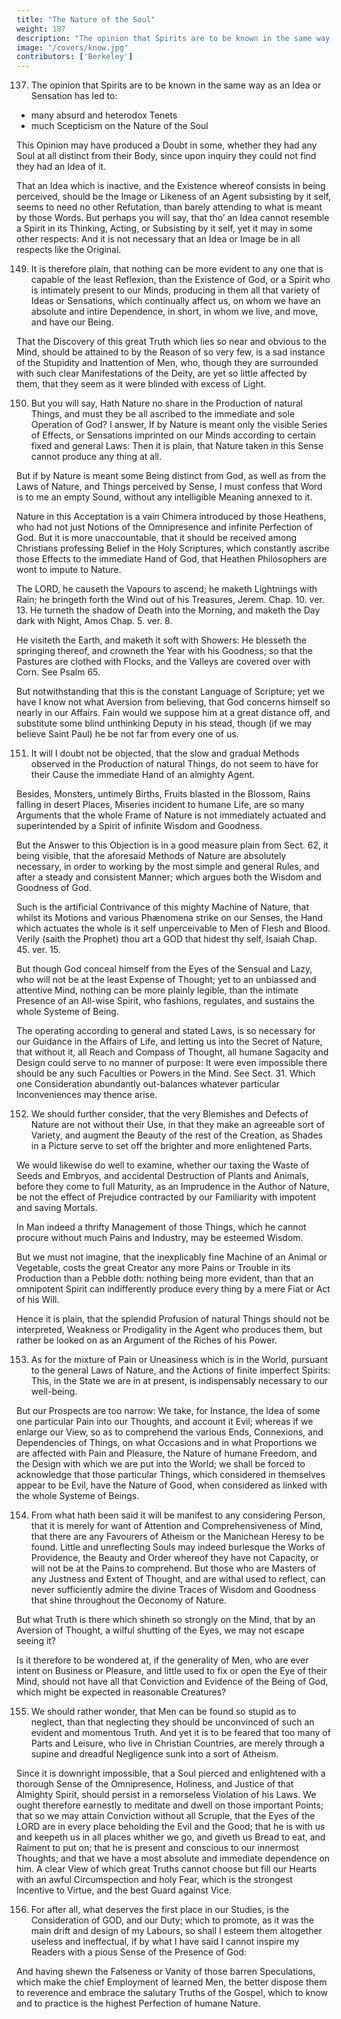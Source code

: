 ```yaml
---
title: "The Nature of the Soul"
weight: 187
description: "The opinion that Spirits are to be known in the same way as an Idea or Sensation has led to absurd beliefs"
image: "/covers/know.jpg"
contributors: ['Berkeley']
---
```



137. The opinion that Spirits are to be known in the same way as an Idea or Sensation has led to:
- many absurd and heterodox Tenets
- much Scepticism on the Nature of the Soul

This Opinion may have produced a Doubt in some, whether they had any Soul at all distinct from their Body, since upon inquiry they could not find they had an Idea of it. 

That an Idea which is inactive, and the Existence whereof consists in being perceived, should be the Image or Likeness of an Agent subsisting by it self, seems to need no other Refutation, than barely attending to what is meant by those Words. But perhaps you will say, that tho’ an Idea cannot resemble a Spirit in its Thinking, Acting, or Subsisting by it self, yet it may in some other respects: And it is not necessary that an Idea or Image be in all respects like the Original.


149. It is therefore plain, that nothing can be more evident to any one that is capable of the least Reflexion, than the Existence of God, or a Spirit who is intimately present to our Minds, producing in them all that variety of Ideas or Sensations, which continually affect us, on whom we have an absolute and intire Dependence, in short, in whom we live, and move, and have our Being.

That the Discovery of this great Truth which lies so near and obvious to the Mind, should be attained to by the Reason of so very few, is a sad instance of the Stupidity and Inattention of Men, who, though they are surrounded with such clear Manifestations of the Deity, are yet so little affected by them, that they seem as it were blinded with excess of Light.

150. But you will say, Hath Nature no share in the Production of natural Things, and must they be all ascribed to the immediate and sole Operation of God? I answer, If by Nature is meant only the visible Series of Effects, or Sensations imprinted on our Minds according to certain fixed and general Laws: Then it is plain, that Nature taken in this Sense cannot produce any thing at all. 

But if by Nature is meant some Being distinct from God, as well as from the Laws of Nature, and Things perceived by Sense, I must confess that Word is to me an empty Sound, without any intelligible Meaning annexed to it. 

Nature in this Acceptation is a vain Chimera introduced by those Heathens, who had not just Notions of the Omnipresence and infinite Perfection of God. But it is more unaccountable, that it should be received among Christians professing Belief in the Holy Scriptures, which constantly ascribe those Effects to the immediate Hand of God, that Heathen Philosophers are wont to impute to Nature.

The LORD, he causeth the Vapours to ascend; he maketh Lightnings with Rain; he bringeth forth the Wind out of his Treasures, Jerem. Chap. 10. ver. 13. He turneth the shadow of Death into the Morning, and maketh the Day dark with Night, Amos Chap. 5. ver. 8. 

He visiteth the Earth, and maketh it soft with Showers: He blesseth the springing thereof, and crowneth the Year with his Goodness; so that the Pastures are clothed with Flocks, and the Valleys are covered over with Corn. See Psalm 65.

But notwithstanding that this is the constant Language of Scripture; yet we have I know not what Aversion from believing, that God concerns himself so nearly in our Affairs. Fain would we suppose him at a great distance off, and substitute some blind unthinking Deputy in his stead, though (if we may believe Saint Paul) he be not far from every one of us.


151. It will I doubt not be objected, that the slow and gradual Methods observed in the Production of natural Things, do not seem to have for their Cause the immediate Hand of an almighty Agent. 

Besides, Monsters, untimely Births, Fruits blasted in the Blossom, Rains falling in desert Places, Miseries incident to humane Life, are so many Arguments that the whole Frame of Nature is not immediately actuated and superintended by a Spirit of infinite Wisdom and Goodness.

But the Answer to this Objection is in a good measure plain from Sect. 62, it being visible, that the aforesaid Methods of Nature are absolutely necessary, in order to working by the most simple and general Rules, and after a steady and consistent Manner; which argues both the Wisdom and Goodness of God. 

Such is the artificial Contrivance of this mighty Machine of Nature, that whilst its Motions and various Phænomena strike on our Senses, the Hand which actuates the whole is it self unperceivable to Men of Flesh and Blood. Verily (saith the Prophet) thou art a GOD that hidest thy self, Isaiah Chap. 45. ver. 15.

But though God conceal himself from the Eyes of the Sensual and Lazy, who will not be at the least Expense of Thought; yet to an unbiassed and attentive Mind, nothing can be more plainly legible, than the intimate Presence of an All-wise Spirit, who fashions, regulates, and sustains the whole Systeme of Being. 

The operating according to general and stated Laws, is so necessary for our Guidance in the Affairs of Life, and letting us into the Secret of Nature, that without it, all Reach and Compass of Thought, all humane Sagacity and Design could serve to no manner of purpose: It were even impossible there should be any such Faculties or Powers in the Mind. See Sect. 31. Which one Consideration abundantly out-balances whatever particular Inconveniences may thence arise.


152. We should further consider, that the very Blemishes and Defects of Nature are not without their Use, in that they make an agreeable sort of Variety, and augment the Beauty of the rest of the Creation, as Shades in a Picture serve to set off the brighter and more enlightened Parts.

We would likewise do well to examine, whether our taxing the Waste of Seeds and Embryos, and accidental Destruction of Plants and Animals, before they come to full Maturity, as an Imprudence in the Author of Nature, be not the effect of Prejudice contracted by our Familiarity with impotent and saving Mortals. 

In Man indeed a thrifty Management of those Things, which he cannot procure without much Pains and Industry, may be esteemed Wisdom.

But we must not imagine, that the inexplicably fine Machine of an Animal or Vegetable, costs the great Creator any more Pains or Trouble in its Production than a Pebble doth: nothing being more evident, than that an omnipotent Spirit can indifferently produce every thing by a mere Fiat or Act of his Will. 

Hence it is plain, that the splendid Profusion of natural Things should not be interpreted, Weakness or Prodigality in the Agent who produces them, but rather be looked on as an Argument of the Riches of his Power.


153. As for the mixture of Pain or Uneasiness which is in the World, pursuant to the general Laws of Nature, and the Actions of finite imperfect Spirits: This, in the State we are in at present, is indispensably necessary to our well-being.

But our Prospects are too narrow: We take, for Instance, the Idea of some one particular Pain into our Thoughts, and account it Evil; whereas if we enlarge our View, so as to comprehend the various Ends, Connexions, and Dependencies of Things, on what Occasions and in what Proportions we are affected with Pain and Pleasure, the Nature of humane Freedom, and the Design with which we are put into the World; we shall be forced to acknowledge that those particular Things, which considered in themselves appear to be Evil, have the Nature of Good, when considered as linked with the whole Systeme of Beings.


154. From what hath been said it will be manifest to any considering Person, that it is merely for want of Attention and Comprehensiveness of Mind, that there are any Favourers of Atheism or the Manichean Heresy to be found. Little and unreflecting Souls may indeed burlesque the Works of Providence, the Beauty and Order whereof they have not Capacity, or will not be at the Pains to comprehend. But those who are Masters of any Justness and Extent of Thought, and are withal used to reflect, can never sufficiently admire the divine Traces of Wisdom and Goodness that shine throughout the Oeconomy of Nature. 

But what Truth is there which shineth so strongly on the Mind, that by an Aversion of Thought, a wilful shutting of the Eyes, we may not escape seeing it?

Is it therefore to be wondered at, if the generality of Men, who are ever intent on Business or Pleasure, and little used to fix or
open the Eye of their Mind, should not have all that Conviction and Evidence of the Being
of God, which might be expected in reasonable Creatures?


155. We should rather wonder, that Men can be found so stupid as to neglect, than that neglecting they should be unconvinced of such an evident and momentous Truth. And yet it is to be feared that too many of Parts and Leisure, who live in Christian Countries, are merely through a supine and dreadful Negligence sunk into a sort of Atheism. 

Since it is downright impossible, that a Soul pierced and enlightened with a thorough Sense of the Omnipresence, Holiness, and Justice of that Almighty Spirit, should persist in a remorseless Violation of his Laws. We ought therefore earnestly to meditate and dwell on those important Points; that so we may attain Conviction without all Scruple, that the Eyes of the LORD are in every place beholding the Evil and the Good; that he is with us and keepeth us in all places whither we go, and giveth us Bread to eat, and Raiment to put on; that he is present and conscious to our innermost Thoughts; and that we have a most absolute and immediate dependence on him. A clear View of which great Truths cannot choose but fill our Hearts with an awful Circumspection and holy Fear, which is the strongest Incentive to Virtue, and the best Guard against Vice.


156. For after all, what deserves the first place in our Studies, is the Consideration of GOD, and our Duty; which to promote, as it was the main drift and design of my Labours, so shall I esteem them altogether useless and ineffectual, if by what I have said I cannot inspire my Readers with a pious Sense of the Presence of God: 

And having shewn the Falseness or Vanity of those barren Speculations, which make the chief Employment of learned Men, the better dispose them to reverence and embrace the salutary Truths of the Gospel, which to know and to practice is the highest Perfection of humane Nature. 